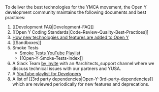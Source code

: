 To deliver the best technologies for the YMCA movement, the Open Y development community maintains the following documents and best practices:

1. [[Development FAQ|Development-FAQ]]
1. [[Open Y Coding Standards|Code-Review-Quality-Best-Practices]]
1. [How new technologies and features are added to Open Y](https://community.openymca.org/t/i-made-some-customizations-to-my-site-that-i-want-to-co[…]at-are-the-best-practices-for-backporting-my-features/435)
1. [[Sandboxes]]
1. Smoke Tests
	- [Smoke Tests YouTube Playlist](https://www.youtube.com/watch?v=MH4BwMowlic&list=PL_QVggMcFfKYfV1cnistny2L-Sp55SoMg)
	- [[Open-Y-Smoke-Tests-Index]]
1. A Slack Team [by invite](https://openy.org/contact/slack_access_request) with an #architects_support channel where we discuss technical issues with our partners and YUSA.
1. A [YouTube playlist for Developers](https://www.youtube.com/watch?v=RSsQLVVhldc&list=PL_QVggMcFfKZp05THV3dYlYOG3MsJ8xSf)
1. A list of [[3rd party dependencies|Open-Y-3rd-party-dependencies]] which are reviewed periodically for new features and deprecations.
